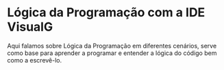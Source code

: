 # Lógica da Programação com a IDE VisualG

Aqui falamos sobre Lógica da Programação em diferentes cenários, serve como base para aprender a programar e entender a lógica do código bem como a escrevê-lo.
